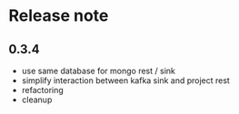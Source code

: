 # Release note

## 0.3.4
* use same database for mongo rest / sink
* simplify interaction between kafka sink and project rest
* refactoring
* cleanup
